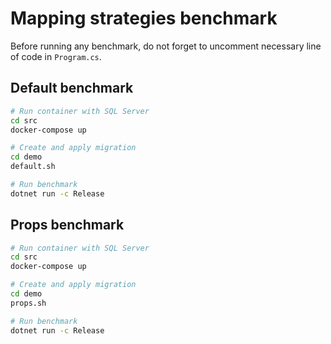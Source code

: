 # Mapping strategies benchmark

Before running any benchmark, do not forget to uncomment necessary line of code in `Program.cs`.

## Default benchmark

``` bash
# Run container with SQL Server
cd src
docker-compose up

# Create and apply migration
cd demo
default.sh

# Run benchmark
dotnet run -c Release
```

## Props benchmark

``` bash
# Run container with SQL Server
cd src
docker-compose up

# Create and apply migration
cd demo
props.sh

# Run benchmark
dotnet run -c Release
```
